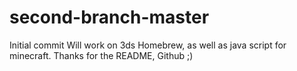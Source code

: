 # second-branch-master
Initial commit
Will work on 3ds Homebrew, as well as java script for minecraft. Thanks for the README, Github ;)
